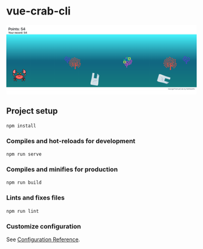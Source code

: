 # vue-crab-cli
![alt text](https://raw.githubusercontent.com/raffobaffo/VueCrab/master/src/assets/screenshotCut.png)

## Project setup
```
npm install
```

### Compiles and hot-reloads for development
```
npm run serve
```

### Compiles and minifies for production
```
npm run build
```

### Lints and fixes files
```
npm run lint
```

### Customize configuration
See [Configuration Reference](https://cli.vuejs.org/config/).

